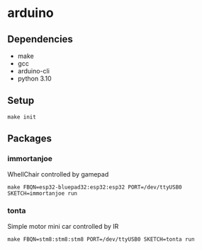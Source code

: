 # arduino

## Dependencies
- make
- gcc
- arduino-cli
- python 3.10

## Setup

```
make init
```

## Packages

### immortanjoe
WhellChair controlled by gamepad

```
make FBQN=esp32-bluepad32:esp32:esp32 PORT=/dev/ttyUSB0 SKETCH=immortanjoe run
```

### tonta
Simple motor mini car controlled by IR

```
make FBQN=stm8:stm8:stm8 PORT=/dev/ttyUSB0 SKETCH=tonta run
```
